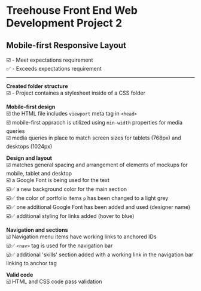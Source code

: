 # Treehouse Front End Web Development Project 2
## Mobile-first Responsive Layout  
  
:ballot_box_with_check: - Meet expectations requirement  
:white_check_mark: - Exceeds expectations requirement

---
  
**Created folder structure**  
:ballot_box_with_check: - Project containes a stylesheet inside of a CSS folder  

**Mobile-first design**  
:ballot_box_with_check: the HTML file includes `viewport` meta tag in `<head>`  
:ballot_box_with_check: mobile-first appraoch is utilized using `min-width` properties for media queries  
:ballot_box_with_check: media queries in place to match screen sizes for tablets (768px) and desktops (1024px)  

**Design and layout**  
:ballot_box_with_check: matches general spacing and arrangement of elements of mockups for mobile, tablet and desktop  
:ballot_box_with_check: a Google Font is being used for the text  
:ballot_box_with_check::white_check_mark: a new background color for the main section  
:ballot_box_with_check::white_check_mark: the color of portfolio items `p` has been changed to a light grey  
:ballot_box_with_check::white_check_mark: one additional Google Font has been added and used (designer name)  
:ballot_box_with_check::white_check_mark: additional styling for links added (hover to blue)  

**Navigation and sections**  
:ballot_box_with_check: Navigation menu items have working links to anchored IDs  
:ballot_box_with_check::white_check_mark: `<nav>` tag is used for the navigation bar  
:ballot_box_with_check::white_check_mark: additional 'skills' section added with a working link in the navigation bar linking to anchor tag 
  
**Valid code**  
:ballot_box_with_check: HTML and CSS code pass validation  
